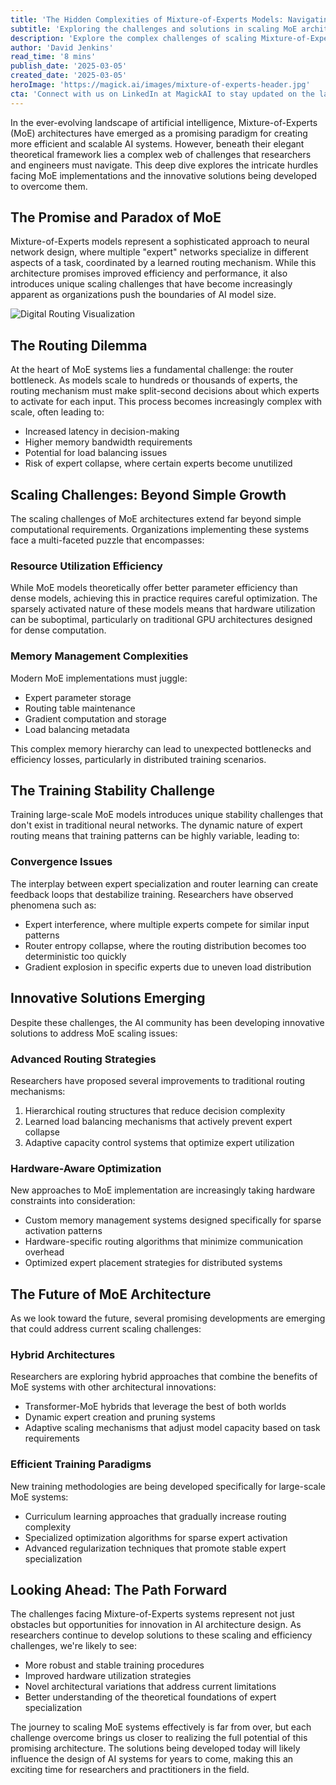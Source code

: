 ```yaml
---
title: 'The Hidden Complexities of Mixture-of-Experts Models: Navigating the Scaling Labyrinth'
subtitle: 'Exploring the challenges and solutions in scaling MoE architectures'
description: 'Explore the complex challenges of scaling Mixture-of-Experts (MoE) models in AI systems. From routing bottlenecks to memory management issues, discover how researchers are developing innovative solutions to overcome these obstacles and shape the future of AI architecture design.'
author: 'David Jenkins'
read_time: '8 mins'
publish_date: '2025-03-05'
created_date: '2025-03-05'
heroImage: 'https://magick.ai/images/mixture-of-experts-header.jpg'
cta: 'Connect with us on LinkedIn at MagickAI to stay updated on the latest developments in AI architecture and scaling solutions.'
---
```


In the ever-evolving landscape of artificial intelligence, Mixture-of-Experts (MoE) architectures have emerged as a promising paradigm for creating more efficient and scalable AI systems. However, beneath their elegant theoretical framework lies a complex web of challenges that researchers and engineers must navigate. This deep dive explores the intricate hurdles facing MoE implementations and the innovative solutions being developed to overcome them.

## The Promise and Paradox of MoE

Mixture-of-Experts models represent a sophisticated approach to neural network design, where multiple "expert" networks specialize in different aspects of a task, coordinated by a learned routing mechanism. While this architecture promises improved efficiency and performance, it also introduces unique scaling challenges that have become increasingly apparent as organizations push the boundaries of AI model size.

![Digital Routing Visualization](https://magick.ai/images/mixture-of-experts-header.jpg)

## The Routing Dilemma

At the heart of MoE systems lies a fundamental challenge: the router bottleneck. As models scale to hundreds or thousands of experts, the routing mechanism must make split-second decisions about which experts to activate for each input. This process becomes increasingly complex with scale, often leading to:

- Increased latency in decision-making
- Higher memory bandwidth requirements
- Potential for load balancing issues
- Risk of expert collapse, where certain experts become unutilized

## Scaling Challenges: Beyond Simple Growth

The scaling challenges of MoE architectures extend far beyond simple computational requirements. Organizations implementing these systems face a multi-faceted puzzle that encompasses:

### Resource Utilization Efficiency

While MoE models theoretically offer better parameter efficiency than dense models, achieving this in practice requires careful optimization. The sparsely activated nature of these models means that hardware utilization can be suboptimal, particularly on traditional GPU architectures designed for dense computation.

### Memory Management Complexities

Modern MoE implementations must juggle:

- Expert parameter storage
- Routing table maintenance
- Gradient computation and storage
- Load balancing metadata

This complex memory hierarchy can lead to unexpected bottlenecks and efficiency losses, particularly in distributed training scenarios.

## The Training Stability Challenge

Training large-scale MoE models introduces unique stability challenges that don't exist in traditional neural networks. The dynamic nature of expert routing means that training patterns can be highly variable, leading to:

### Convergence Issues

The interplay between expert specialization and router learning can create feedback loops that destabilize training. Researchers have observed phenomena such as:

- Expert interference, where multiple experts compete for similar input patterns
- Router entropy collapse, where the routing distribution becomes too deterministic too quickly
- Gradient explosion in specific experts due to uneven load distribution

## Innovative Solutions Emerging

Despite these challenges, the AI community has been developing innovative solutions to address MoE scaling issues:

### Advanced Routing Strategies

Researchers have proposed several improvements to traditional routing mechanisms:

1. Hierarchical routing structures that reduce decision complexity
2. Learned load balancing mechanisms that actively prevent expert collapse
3. Adaptive capacity control systems that optimize expert utilization

### Hardware-Aware Optimization

New approaches to MoE implementation are increasingly taking hardware constraints into consideration:

- Custom memory management systems designed specifically for sparse activation patterns
- Hardware-specific routing algorithms that minimize communication overhead
- Optimized expert placement strategies for distributed systems

## The Future of MoE Architecture

As we look toward the future, several promising developments are emerging that could address current scaling challenges:

### Hybrid Architectures

Researchers are exploring hybrid approaches that combine the benefits of MoE systems with other architectural innovations:

- Transformer-MoE hybrids that leverage the best of both worlds
- Dynamic expert creation and pruning systems
- Adaptive scaling mechanisms that adjust model capacity based on task requirements

### Efficient Training Paradigms

New training methodologies are being developed specifically for large-scale MoE systems:

- Curriculum learning approaches that gradually increase routing complexity
- Specialized optimization algorithms for sparse expert activation
- Advanced regularization techniques that promote stable expert specialization

## Looking Ahead: The Path Forward

The challenges facing Mixture-of-Experts systems represent not just obstacles but opportunities for innovation in AI architecture design. As researchers continue to develop solutions to these scaling and efficiency challenges, we're likely to see:

- More robust and stable training procedures
- Improved hardware utilization strategies
- Novel architectural variations that address current limitations
- Better understanding of the theoretical foundations of expert specialization

The journey to scaling MoE systems effectively is far from over, but each challenge overcome brings us closer to realizing the full potential of this promising architecture. The solutions being developed today will likely influence the design of AI systems for years to come, making this an exciting time for researchers and practitioners in the field.